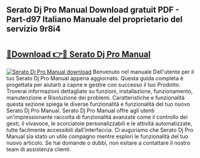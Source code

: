 ## Serato Dj Pro Manual Download gratuit PDF - Part-d97 Italiano Manuale del proprietario del servizio 9r8i4

# <h2><a href="http://dfc1656.blite.top/?on=Serato+Dj+Pro+Manual">🔗Download 👉🔴 Serato Dj Pro Manual</a></h2>

[![Serato Dj Pro Manual download](https://i.imgur.com/lujVjoI.png)](http://dfc1656.blite.top/?on=Serato+Dj+Pro+Manual)
Benvenuto nel manuale Dell'utente per il tuo Serato Dj Pro Manual appena aggiornato. Questa guida completa è progettata per aiutarti a capire e gestire con successo il tuo Prodotto. Troverai informazioni dettagliate su funzioni, installazione, funzionamento, manutenzione e Risoluzione dei problemi. Caratteristiche e funzionalità questa sezione spiega le diverse funzionalità e funzionalità del tuo nuovo Serato Dj Pro Manual. Serato Dj Pro Manual offre agli utenti un'impressionante raccolta di funzionalità avanzate come il controllo dei gesti, il vivavoce, le scorciatoie personalizzabili e le attività automatizzate, tutte facilmente accessibili dall'interfaccia. Ci auguriamo che Serato Dj Pro Manual sia stato un utile compagno mentre esplori le funzionalità del tuo nuovo articolo. Se hai domande o dubbi, non esitare a contattare il nostro team di assistenza clienti.

